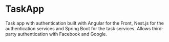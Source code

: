 # TaskApp

Task app with authentication built with Angular for the Front, Nest.js for the authentication services and Spring Boot for the task services.
Allows third-party authentication with Facebook and Google.
